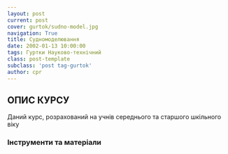 ```yaml
---
layout: post
current: post
cover: gurtok/sudno-model.jpg
navigation: True
title: Судномоделювання
date: 2002-01-13 10:00:00
tags: Гуртки Науково-технічний
class: post-template
subclass: 'post tag-gurtok'
author: cpr
---
```


## ОПИС КУРСУ

Даний курс, розрахований на учнів середнього та старшого шкільного віку

### Інструменти та матеріали
